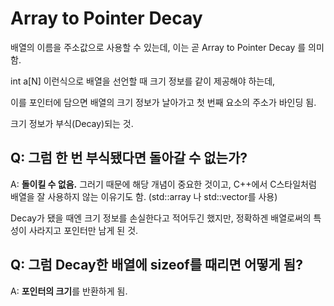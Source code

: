 # Array to Pointer Decay

배열의 이름을 주소값으로 사용할 수 있는데, 이는 곧 Array to Pointer Decay 를 의미함.

int a[N] 이런식으로 배열을 선언할 때 크기 정보를 같이 제공해야 하는데,

이를 포인터에 담으면 배열의 크기 정보가 날아가고 첫 번째 요소의 주소가 바인딩 됨.

크기 정보가 부식(Decay)되는 것.

## Q: 그럼 한 번 부식됐다면 돌아갈 수 없는가?

A: **돌이킬 수 없음.**
그러기 때문에 해당 개념이 중요한 것이고, C++에서 C스타일처럼 배열을 잘 사용하지 않는 이유기도 함. (std::array 나 std::vector를 사용)

Decay가 됐을 때엔 크기 정보를 손실한다고 적어두긴 했지만, 정확하겐 배열로써의 특성이 사라지고 포인터만 남게 된 것.

## Q: 그럼 Decay한 배열에 sizeof를 때리면 어떻게 됨?

A: **포인터의 크기**를 반환하게 됨.
